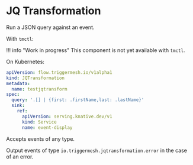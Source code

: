 # JQ Transformation

Run a JSON query against an event. 

With `tmctl`:

!!! info "Work in progress"
    This component is not yet available with `tmctl`.

On Kubernetes:

```yaml
apiVersion: flow.triggermesh.io/v1alpha1
kind: JQTransformation
metadata:
  name: testjqtransform
spec:
  query: '.[] | {first: .firstName,last: .lastName}'
  sink:
    ref:
      apiVersion: serving.knative.dev/v1
      kind: Service
      name: event-display
```

Accepts events of any type.

Output events of type `io.triggermesh.jqtransformation.error` in the case of an error.